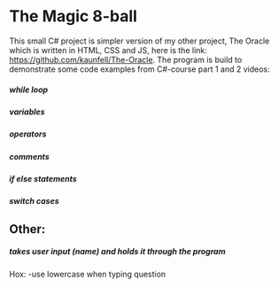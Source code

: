 # The Magic 8-ball

This small C# project is simpler version of my other project, The Oracle which is written in HTML, CSS and JS, here is the link: https://github.com/kaunfell/The-Oracle.
The program is build to demonstrate some code examples from C#-course part 1 and 2 videos: 


##### while loop
##### variables
##### operators
##### comments
##### if else statements
##### switch cases

## Other:
##### takes user input (name) and holds it through the program 

Hox:
-use lowercase when typing question
